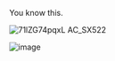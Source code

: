 You know this.

![71lZG74pqxL _AC_SX522_](https://user-images.githubusercontent.com/16078263/233614291-20f36ced-6609-483c-8788-2506b0270c79.jpg)


![image](https://user-images.githubusercontent.com/16078263/236825013-a301a7c4-f50d-4146-81e9-15d7722fd003.png)
